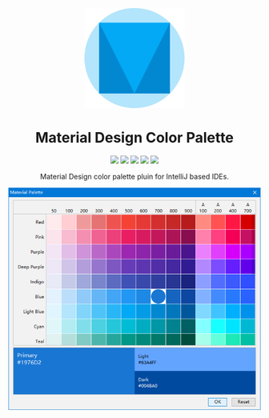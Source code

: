 <p align="center"><img src="./icon.svg" width="200" height="200" alt="Material Design Color Palette"></p>
<h1 align="center">Material Design Color Palette</h1>
<p align="center">
<a href="https://plugins.jetbrains.com/plugin/10869-material-design-color-palette"><img src="https://img.shields.io/badge/JetBrainsPlugin-10869-orange.svg?style=flat-square"></a>
<a href="https://github.com/YiiGuxing/material-design-color-palette/blob/master/LICENSE"><img src="https://img.shields.io/github/license/YiiGuxing/material-design-color-palette.svg?style=flat-square"></a>
<a href="https://github.com/YiiGuxing/material-design-color-palette/releases/latest"><img src="https://img.shields.io/github/release/YiiGuxing/material-design-color-palette.svg?style=flat-square"></a>
<a href="https://plugins.jetbrains.com/plugin/10869-material-design-color-palette"><img src="https://img.shields.io/jetbrains/plugin/v/10869.svg?style=flat-square&colorB=0091ea"></a>
<a href="https://plugins.jetbrains.com/plugin/10869-material-design-color-palette"><img src="https://img.shields.io/jetbrains/plugin/d/10869.svg?style=flat-square"></a>
</p>
<p align="center">Material Design color palette pluin for IntelliJ based IDEs.</p>

<p align="center"><img src="./screenshots/palette.png" alt="screenshots"></p>
